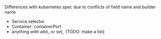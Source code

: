 Differences with kubernetes spec due to conflicts of field name and builder name

- Service.selector
- Container: containerPort
- anything with add_ or set_ (TODO: make a list)